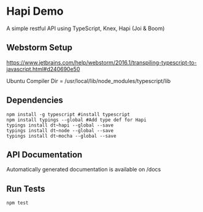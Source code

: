 # Hapi Demo
A simple restful API using TypeScript, Knex, Hapi (Joi & Boom)

## Webstorm Setup 
https://www.jetbrains.com/help/webstorm/2016.1/transpiling-typescript-to-javascript.html#d240690e50 

Ubuntu Compiler Dir = /usr/local/lib/node_modules/typescript/lib
    
## Dependencies 
```
npm install -g typescript #install typescript 
npm install typings --global #Add type def for Hapi 
typings install dt~hapi --global --save
typings install dt~node --global --save
typings install dt~mocha --global --save
```

## API Documentation
Automatically generated documentation is available on /docs

## Run Tests
```
npm test
```